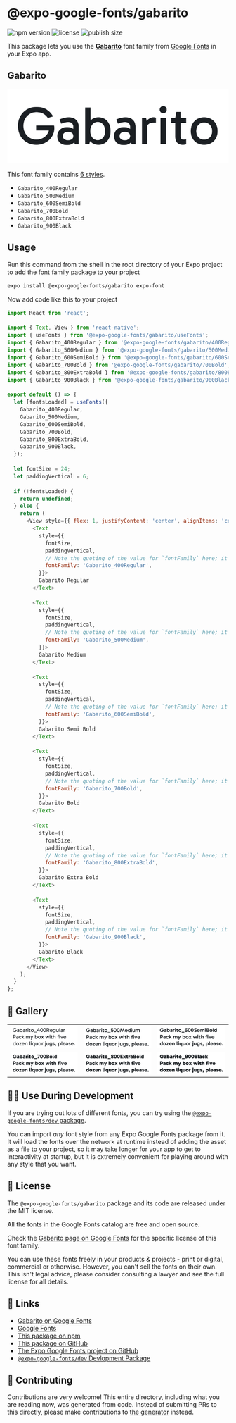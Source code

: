 # @expo-google-fonts/gabarito

![npm version](https://flat.badgen.net/npm/v/@expo-google-fonts/gabarito)
![license](https://flat.badgen.net/github/license/expo/google-fonts)
![publish size](https://flat.badgen.net/packagephobia/install/@expo-google-fonts/gabarito)

This package lets you use the [**Gabarito**](https://fonts.google.com/specimen/Gabarito) font family from [Google Fonts](https://fonts.google.com/) in your Expo app.

## Gabarito

![Gabarito](./font-family.png)

This font family contains [6 styles](#-gallery).

- `Gabarito_400Regular`
- `Gabarito_500Medium`
- `Gabarito_600SemiBold`
- `Gabarito_700Bold`
- `Gabarito_800ExtraBold`
- `Gabarito_900Black`

## Usage

Run this command from the shell in the root directory of your Expo project to add the font family package to your project
```sh
expo install @expo-google-fonts/gabarito expo-font
```

Now add code like this to your project
```js
import React from 'react';

import { Text, View } from 'react-native';
import { useFonts } from '@expo-google-fonts/gabarito/useFonts';
import { Gabarito_400Regular } from '@expo-google-fonts/gabarito/400Regular';
import { Gabarito_500Medium } from '@expo-google-fonts/gabarito/500Medium';
import { Gabarito_600SemiBold } from '@expo-google-fonts/gabarito/600SemiBold';
import { Gabarito_700Bold } from '@expo-google-fonts/gabarito/700Bold';
import { Gabarito_800ExtraBold } from '@expo-google-fonts/gabarito/800ExtraBold';
import { Gabarito_900Black } from '@expo-google-fonts/gabarito/900Black';

export default () => {
  let [fontsLoaded] = useFonts({
    Gabarito_400Regular,
    Gabarito_500Medium,
    Gabarito_600SemiBold,
    Gabarito_700Bold,
    Gabarito_800ExtraBold,
    Gabarito_900Black,
  });

  let fontSize = 24;
  let paddingVertical = 6;

  if (!fontsLoaded) {
    return undefined;
  } else {
    return (
      <View style={{ flex: 1, justifyContent: 'center', alignItems: 'center' }}>
        <Text
          style={{
            fontSize,
            paddingVertical,
            // Note the quoting of the value for `fontFamily` here; it expects a string!
            fontFamily: 'Gabarito_400Regular',
          }}>
          Gabarito Regular
        </Text>

        <Text
          style={{
            fontSize,
            paddingVertical,
            // Note the quoting of the value for `fontFamily` here; it expects a string!
            fontFamily: 'Gabarito_500Medium',
          }}>
          Gabarito Medium
        </Text>

        <Text
          style={{
            fontSize,
            paddingVertical,
            // Note the quoting of the value for `fontFamily` here; it expects a string!
            fontFamily: 'Gabarito_600SemiBold',
          }}>
          Gabarito Semi Bold
        </Text>

        <Text
          style={{
            fontSize,
            paddingVertical,
            // Note the quoting of the value for `fontFamily` here; it expects a string!
            fontFamily: 'Gabarito_700Bold',
          }}>
          Gabarito Bold
        </Text>

        <Text
          style={{
            fontSize,
            paddingVertical,
            // Note the quoting of the value for `fontFamily` here; it expects a string!
            fontFamily: 'Gabarito_800ExtraBold',
          }}>
          Gabarito Extra Bold
        </Text>

        <Text
          style={{
            fontSize,
            paddingVertical,
            // Note the quoting of the value for `fontFamily` here; it expects a string!
            fontFamily: 'Gabarito_900Black',
          }}>
          Gabarito Black
        </Text>
      </View>
    );
  }
};

```

## 🔡 Gallery


||||
|-|-|-|
|![Gabarito_400Regular](./Gabarito_400Regular.ttf.png)|![Gabarito_500Medium](./Gabarito_500Medium.ttf.png)|![Gabarito_600SemiBold](./Gabarito_600SemiBold.ttf.png)||
|![Gabarito_700Bold](./Gabarito_700Bold.ttf.png)|![Gabarito_800ExtraBold](./Gabarito_800ExtraBold.ttf.png)|![Gabarito_900Black](./Gabarito_900Black.ttf.png)||


## 👩‍💻 Use During Development

If you are trying out lots of different fonts, you can try using the [`@expo-google-fonts/dev` package](https://github.com/expo/google-fonts/tree/master/font-packages/dev#readme).

You can import *any* font style from any Expo Google Fonts package from it. It will load the fonts
over the network at runtime instead of adding the asset as a file to your project, so it may take longer
for your app to get to interactivity at startup, but it is extremely convenient
for playing around with any style that you want.

## 📖 License

The `@expo-google-fonts/gabarito` package and its code are released under the MIT license.

All the fonts in the Google Fonts catalog are free and open source.

Check the [Gabarito page on Google Fonts](https://fonts.google.com/specimen/Gabarito) for the specific license of this font family.

You can use these fonts freely in your products & projects - print or digital, commercial or otherwise. However, you can't sell the fonts on their own. This isn't legal advice, please consider consulting a lawyer and see the full license for all details.

## 🔗 Links

- [Gabarito on Google Fonts](https://fonts.google.com/specimen/Gabarito)
- [Google Fonts](https://fonts.google.com/)
- [This package on npm](https://www.npmjs.com/package/@expo-google-fonts/gabarito)
- [This package on GitHub](https://github.com/expo/google-fonts/tree/master/font-packages/gabarito)
- [The Expo Google Fonts project on GitHub](https://github.com/expo/google-fonts)
- [`@expo-google-fonts/dev` Devlopment Package](https://github.com/expo/google-fonts/tree/master/font-packages/dev)

## 🤝 Contributing

Contributions are very welcome! This entire directory, including what you are reading now, was generated from code. Instead of submitting PRs to this directly, please make contributions to [the generator](https://github.com/expo/google-fonts/tree/master/packages/generator) instead.
